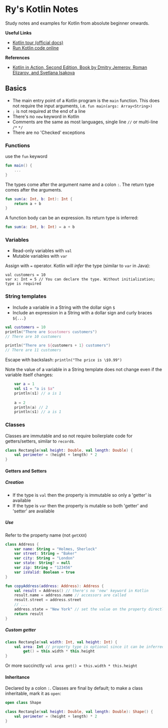# Ry's Kotlin Notes
Study notes and examples for Kotlin from absolute beginner onwards.

**Useful Links**
- [Kotlin tour (official docs)](https://kotlinlang.org/docs/kotlin-tour-welcome.html)
- [Run Kotlin code online](https://play.kotlinlang.org/)

**References**
- [Kotlin in Action, Second Edition, Book by Dmitry Jemerov, Roman Elizarov, and Svetlana Isakova](https://www.manning.com/books/kotlin-in-action-second-edition)

## Basics

- The main entry point of a Kotlin program is the `main` function. This does not require the input arguments, i.e. `fun main(args: Array<String>)`
- `;` is not required at the end of a line
- There's no `new` keyword in Kotlin
- Comments are the same as most languages, single line `//` or multi-line `/*` `*/`
- There are no 'Checked' exceptions

### Functions

use the `fun` keyword
```kotlin
fun main() {
    ...
}
```

The types come after the argument name and a colon `:`. The return type comes after the arguments. 
```kotlin
fun sum(a: Int, b: Int): Int {
    return a + b
}
```

A function body can be an expression. Its return type is inferred:
```kotlin
fun sum(a: Int, b: Int) = a + b
```

### Variables

- Read-only variables with `val`
- Mutable variables with `var`

Assign with `=` operator. Kotlin will _infer_ the type (similar to `var` in Java):
```
val customers = 10
var x: Int = 5 // You can declare the type. Without initialization; type is required
```

### String templates

- Include a variable in a String with the dollar sign `$`
- Include an expression in a String with a dollar sign and curly braces `${...}`

```kotlin
val customers = 10
println("There are $customers customers")
// There are 10 customers

println("There are ${customers + 1} customers")
// There are 11 customers
```

Escape with backslash: `println("The price is \$9.99")`

Note the value of a variable in a String template does not change even if the variable itself changes:

```kotlin
    var a = 1
    val s1 = "a is $a" 
    println(s1) // a is 1
    
    a = 2
    println(a) // 2
    println(s1) // a is 1
```

### Classes

Classes are immutable and so not require boilerplate code for getters/setters, similar to `record`s.

```kotlin
class Rectangle(val height: Double, val length: Double) {
    val perimeter = (height + length) * 2
}
```

#### Getters and Setters

##### Creation
- If the type is `val` then the property is immutable so only a 'getter' is available
- If the type is `var` then the property is mutable so both 'getter' and 'setter' are available

##### Use
Refer to the property name (not `getXXX`)
```kotlin
class Address {
    var name: String = "Holmes, Sherlock"
    var street: String = "Baker"
    var city: String = "London"
    var state: String? = null
    var zip: String = "123456"
    var isValid: Boolean = true
}

fun copyAddress(address: Address): Address {
    val result = Address() // there's no 'new' keyword in Kotlin
    result.name = address.name // accessors are called
    result.street = address.street
    // ...
    address.state = "New York" // set the value on the property directly
    return result
}
```

##### Custom getter
```kotlin
class Rectangle(val width: Int, val height: Int) {
    val area: Int // property type is optional since it can be inferred from the getter's return type
        get() = this.width * this.height
}
```
Or more succinctly `val area get() = this.width * this.height`

#### Inheritance

Declared by a colon `:`. Classes are final by default; to make a class inheritable, mark it as `open`:

```kotlin
open class Shape

class Rectangle(val height: Double, val length: Double): Shape() {
    val perimeter = (height + length) * 2
}
```